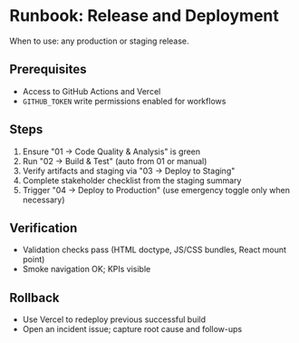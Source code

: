 # Runbook: Release and Deployment

When to use: any production or staging release.

## Prerequisites

- Access to GitHub Actions and Vercel
- `GITHUB_TOKEN` write permissions enabled for workflows

## Steps

1. Ensure "01 → Code Quality & Analysis" is green
2. Run "02 → Build & Test" (auto from 01 or manual)
3. Verify artifacts and staging via "03 → Deploy to Staging"
4. Complete stakeholder checklist from the staging summary
5. Trigger "04 → Deploy to Production" (use emergency toggle only when necessary)

## Verification

- Validation checks pass (HTML doctype, JS/CSS bundles, React mount point)
- Smoke navigation OK; KPIs visible

## Rollback

- Use Vercel to redeploy previous successful build
- Open an incident issue; capture root cause and follow-ups
